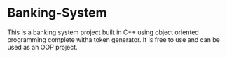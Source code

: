 # Banking-System
This is a banking system project built in C++ using object oriented programming complete witha token generator. It is free to use and can be used as an OOP project. 
